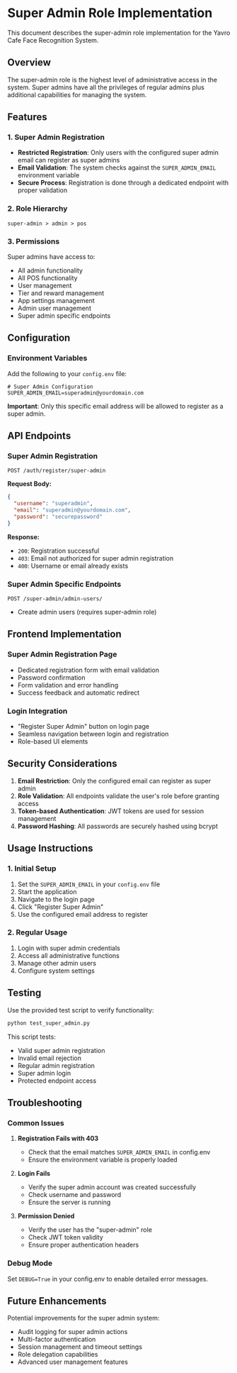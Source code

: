 # Super Admin Role Implementation

This document describes the super-admin role implementation for the Yavro Cafe Face Recognition System.

## Overview

The super-admin role is the highest level of administrative access in the system. Super admins have all the privileges of regular admins plus additional capabilities for managing the system.

## Features

### 1. Super Admin Registration
- **Restricted Registration**: Only users with the configured super admin email can register as super admins
- **Email Validation**: The system checks against the `SUPER_ADMIN_EMAIL` environment variable
- **Secure Process**: Registration is done through a dedicated endpoint with proper validation

### 2. Role Hierarchy
```
super-admin > admin > pos
```

### 3. Permissions
Super admins have access to:
- All admin functionality
- All POS functionality  
- User management
- Tier and reward management
- App settings management
- Admin user management
- Super admin specific endpoints

## Configuration

### Environment Variables

Add the following to your `config.env` file:

```env
# Super Admin Configuration
SUPER_ADMIN_EMAIL=superadmin@yourdomain.com
```

**Important**: Only this specific email address will be allowed to register as a super admin.

## API Endpoints

### Super Admin Registration
```
POST /auth/register/super-admin
```

**Request Body:**
```json
{
  "username": "superadmin",
  "email": "superadmin@yourdomain.com",
  "password": "securepassword"
}
```

**Response:**
- `200`: Registration successful
- `403`: Email not authorized for super admin registration
- `400`: Username or email already exists

### Super Admin Specific Endpoints
```
POST /super-admin/admin-users/
```
- Create admin users (requires super-admin role)

## Frontend Implementation

### Super Admin Registration Page
- Dedicated registration form with email validation
- Password confirmation
- Form validation and error handling
- Success feedback and automatic redirect

### Login Integration
- "Register Super Admin" button on login page
- Seamless navigation between login and registration
- Role-based UI elements

## Security Considerations

1. **Email Restriction**: Only the configured email can register as super admin
2. **Role Validation**: All endpoints validate the user's role before granting access
3. **Token-based Authentication**: JWT tokens are used for session management
4. **Password Hashing**: All passwords are securely hashed using bcrypt

## Usage Instructions

### 1. Initial Setup
1. Set the `SUPER_ADMIN_EMAIL` in your `config.env` file
2. Start the application
3. Navigate to the login page
4. Click "Register Super Admin"
5. Use the configured email address to register

### 2. Regular Usage
1. Login with super admin credentials
2. Access all administrative functions
3. Manage other admin users
4. Configure system settings

## Testing

Use the provided test script to verify functionality:

```bash
python test_super_admin.py
```

This script tests:
- Valid super admin registration
- Invalid email rejection
- Regular admin registration
- Super admin login
- Protected endpoint access

## Troubleshooting

### Common Issues

1. **Registration Fails with 403**
   - Check that the email matches `SUPER_ADMIN_EMAIL` in config.env
   - Ensure the environment variable is properly loaded

2. **Login Fails**
   - Verify the super admin account was created successfully
   - Check username and password
   - Ensure the server is running

3. **Permission Denied**
   - Verify the user has the "super-admin" role
   - Check JWT token validity
   - Ensure proper authentication headers

### Debug Mode
Set `DEBUG=True` in your config.env to enable detailed error messages.

## Future Enhancements

Potential improvements for the super admin system:
- Audit logging for super admin actions
- Multi-factor authentication
- Session management and timeout settings
- Role delegation capabilities
- Advanced user management features



